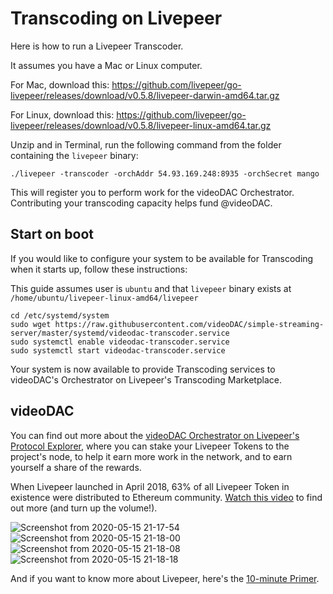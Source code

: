 # Transcoding on Livepeer

Here is how to run a Livepeer Transcoder.

It assumes you have a Mac or Linux computer.

For Mac, download this: https://github.com/livepeer/go-livepeer/releases/download/v0.5.8/livepeer-darwin-amd64.tar.gz

For Linux, download this: https://github.com/livepeer/go-livepeer/releases/download/v0.5.8/livepeer-linux-amd64.tar.gz

Unzip and in Terminal, run the following command from the folder containing the `livepeer` binary:

```
./livepeer -transcoder -orchAddr 54.93.169.248:8935 -orchSecret mango
```

This will register you to perform work for the videoDAC Orchestrator. Contributing your transcoding capacity helps fund @videoDAC.

## Start on boot

If you would like to configure your system to be available for Transcoding when it starts up, follow these instructions:

This guide assumes user is `ubuntu` and that `livepeer` binary exists at `/home/ubuntu/livepeer-linux-amd64/livepeer`

```
cd /etc/systemd/system
sudo wget https://raw.githubusercontent.com/videoDAC/simple-streaming-server/master/systemd/videodac-transcoder.service
sudo systemctl enable videodac-transcoder.service
sudo systemctl start videodac-transcoder.service
```

Your system is now available to provide Transcoding services to videoDAC's Orchestrator on Livepeer's Transcoding Marketplace.

## videoDAC

You can find out more about the [videoDAC Orchestrator on Livepeer's Protocol Explorer](https://explorer.livepeer.org/accounts/0xdac817294c0c87ca4fa1895ef4b972eade99f2fd/campaign), where you can stake your Livepeer Tokens to the project's node, to help it earn more work in the network, and to earn yourself a share of the rewards.

When Livepeer launched in April 2018, 63% of all Livepeer Token in existence were distributed to Ethereum community. [Watch this video](https://www.youtube.com/watch?v=7vQ7O6qX3eU) to find out more (and turn up the volume!).

![Screenshot from 2020-05-15 21-17-54](https://user-images.githubusercontent.com/2212651/82069976-b9fef500-96f1-11ea-8975-eb28657aa8a2.png)
![Screenshot from 2020-05-15 21-18-00](https://user-images.githubusercontent.com/2212651/82069980-bbc8b880-96f1-11ea-9ab1-9f8616fc5310.png)
![Screenshot from 2020-05-15 21-18-08](https://user-images.githubusercontent.com/2212651/82069985-bcf9e580-96f1-11ea-9318-6e092be428eb.png)
![Screenshot from 2020-05-15 21-18-18](https://user-images.githubusercontent.com/2212651/82069989-bf5c3f80-96f1-11ea-9841-3d1b6e233320.png)

And if you want to know more about Livepeer, here's the [10-minute Primer](https://livepeer.org/primer/).
